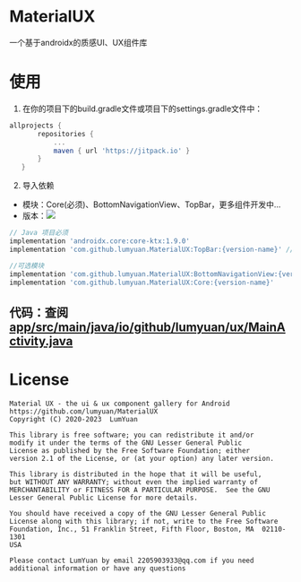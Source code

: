 # MaterialUX
一个基于androidx的质感UI、UX组件库

# 使用
1. 在你的项目下的build.gradle文件或项目下的settings.gradle文件中：
 ```gradle
 allprojects {
		repositories {
			...
			maven { url 'https://jitpack.io' }
		}
	}
 ```
2. 导入依赖
* 模块：Core(必须)、BottomNavigationView、TopBar，更多组件开发中...
* 版本：[![](https://jitpack.io/v/lumyuan/MaterialUX.svg)](https://jitpack.io/#lumyuan/MaterialUX)
```gradle
// Java 项目必须
implementation 'androidx.core:core-ktx:1.9.0'
implementation 'com.github.lumyuan.MaterialUX:TopBar:{version-name}' //组件库必须

//可选模块
implementation 'com.github.lumyuan.MaterialUX:BottomNavigationView:{version-name}'
implementation 'com.github.lumyuan.MaterialUX:Core:{version-name}'
```

## 代码：查阅<a href="https://github.com/lumyuan/MaterialUX/blob/main/app/src/main/java/io/github/lumyuan/ux/MainActivity.java">app/src/main/java/io/github/lumyuan/ux/MainActivity.java</a>

# License
```license
Material UX - the ui & ux component gallery for Android
https://github.com/lumyuan/MaterialUX
Copyright (C) 2020-2023  LumYuan

This library is free software; you can redistribute it and/or
modify it under the terms of the GNU Lesser General Public
License as published by the Free Software Foundation; either
version 2.1 of the License, or (at your option) any later version.

This library is distributed in the hope that it will be useful,
but WITHOUT ANY WARRANTY; without even the implied warranty of
MERCHANTABILITY or FITNESS FOR A PARTICULAR PURPOSE.  See the GNU
Lesser General Public License for more details.

You should have received a copy of the GNU Lesser General Public
License along with this library; if not, write to the Free Software
Foundation, Inc., 51 Franklin Street, Fifth Floor, Boston, MA  02110-1301
USA

Please contact LumYuan by email 2205903933@qq.com if you need
additional information or have any questions
```
